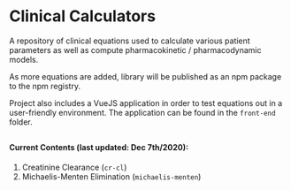 # Clinical Calculators

A repository of clinical equations used to calculate various patient parameters as well as compute pharmacokinetic / pharmacodynamic models.

As more equations are added, library will be published as an npm package to the npm registry.

Project also includes a VueJS application in order to test equations out in a user-friendly environment. The application can be found in the `front-end` folder.

##

#### Current Contents (last updated: Dec 7th/2020):

1. Creatinine Clearance (`cr-cl`)
2. Michaelis-Menten Elimination (`michaelis-menten`)
